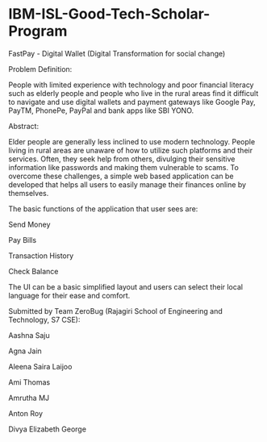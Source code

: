# IBM-ISL-Good-Tech-Scholar-Program
FastPay - Digital Wallet (Digital Transformation for social change)

Problem Definition:

People with limited experience with technology and poor financial literacy such as elderly people and people who live in the rural areas find it difficult to navigate and use digital wallets and payment gateways like Google Pay, PayTM, PhonePe, PayPal and bank apps like SBI YONO. 

Abstract:

Elder people are generally less inclined to use modern technology. People living in rural areas are unaware of how to utilize such platforms and their services. Often, they seek help from others, divulging their sensitive information like passwords and making them vulnerable to scams. To overcome these challenges, a simple web based application can be developed that helps all users to easily manage their finances online by themselves. 

The basic functions of the application that user sees are:

Send Money

Pay Bills

Transaction History

Check Balance

The UI can be a basic simplified layout and users can select their local language for their ease and comfort. 

Submitted by Team ZeroBug (Rajagiri School of Engineering and Technology, S7 CSE):

Aashna Saju

Agna Jain

Aleena Saira Laijoo

Ami Thomas

Amrutha MJ

Anton Roy

Divya Elizabeth George
